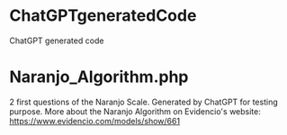 # ChatGPTgeneratedCode
ChatGPT generated code

# Naranjo_Algorithm.php
2 first questions of the Naranjo Scale. Generated by ChatGPT for testing purpose.
More about the Naranjo Algorithm on Evidencio's website:
https://www.evidencio.com/models/show/661
